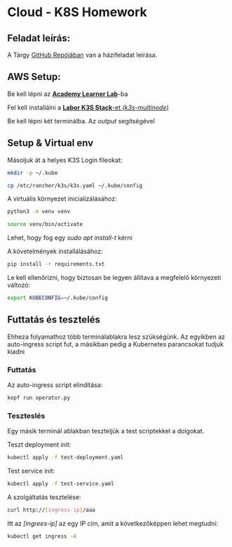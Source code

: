 # Cloud - K8S Homework

## Feladat leírás:

A Tárgy [GitHub Repójában](https://github.com/hsnlab/edu-cloud-native/tree/main/lab-homeworks/automated-ingress-operator) van a házifeladat leírása.

## AWS Setup:

Be kell lépni az [**Academy Learner Lab**](https://awsacademy.instructure.com/courses/111116/modules/items/10438056)-ba

Fel kell installálni a [**Labor K3S Stack**-et *(k3s-multinode)*](https://us-east-1.console.aws.amazon.com/cloudformation/home?region=us-east-1#/stacks/create/review?templateURL=https://vitmac12-resources.s3.amazonaws.com/k3s-multinode.template&stackName=k3s-multinode) 

Be kell lépni két terminálba. Az *output* segítségével

## Setup & Virtual env

Másoljuk át a helyes K3S Login fileokat:
```bash
mkdir -p ~/.kube
```
```bash
cp /etc/rancher/k3s/k3s.yaml ~/.kube/config
```
A virtuális környezet inicializálásához:
```bash
python3 -m venv venv
```
```bash
source venv/bin/activate
```

Lehet, hogy fog egy *sudo apt install-t* kérni


A követelmények installálásához:

```bash
pip install -r requirements.txt
```
Le kell ellenőrizni, hogy biztosan be legyen állítava a megfelelő környezeti változó:
```bash
export KUBECONFIG=~/.kube/config
```
## Futtatás és tesztelés

Ehheza folyamathoz több terminálablakra lesz szükségünk. Az egyikben az auto-ingress script fut, a másikban pedig a Kubernetes parancsokat tudjuk kiadni

### Futtatás

Az auto-ingress script elindítása:
```bash
kopf run operator.py
```

### Teszteslés

Egy másik terminál ablakban teszteljük a test scriptekkel a dolgokat.

Teszt deployment init:
```bash
kubectl apply -f test-deployment.yaml
```

Test service init:
```bash
kubectl apply -f test-service.yaml
```

A szolgáltatás tesztelése:
```bash
curl http://[ingress-ip]/aaa
```
Itt az *\[ingrees-ip\]* az egy IP cím, amit a következőképpen lehet megtudni:
```bash
kubectl get ingress -A
```








